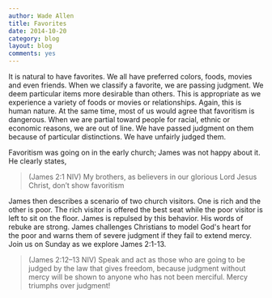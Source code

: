 ```yaml
---
author: Wade Allen
title: Favorites 
date: 2014-10-20
category: blog
layout: blog
comments: yes
---
```

 
It is natural to have favorites. We all have preferred colors, foods, movies and even friends. When we classify a favorite, we are passing judgment. We deem particular items more desirable than others. This is appropriate as we experience a variety of foods or movies or relationships. Again, this is human nature. At the same time, most of us would agree that favoritism is dangerous. When we are partial toward people for racial, ethnic or economic reasons, we are out of line. We have passed judgment on them because of particular distinctions. We have unfairly judged them.

Favoritism was going on in the early church; James was not happy about it. He clearly states,

>(James 2:1 NIV) My brothers, as believers in our glorious Lord Jesus Christ, don’t show favoritism

James then describes a scenario of two church visitors. One is rich and the other is poor. The rich visitor is offered the best seat while the poor visitor is left to sit on the floor. James is repulsed by this behavior. His words of rebuke are strong. James challenges Christians to model God's heart for the poor and warns them of severe judgment if they fail to extend mercy. Join us on Sunday as we explore James 2:1-13. 

>(James 2:12–13 NIV) Speak and act as those who are going to be judged by the law that gives freedom, because judgment without mercy will be shown to anyone who has not been merciful. Mercy triumphs over judgment! 
